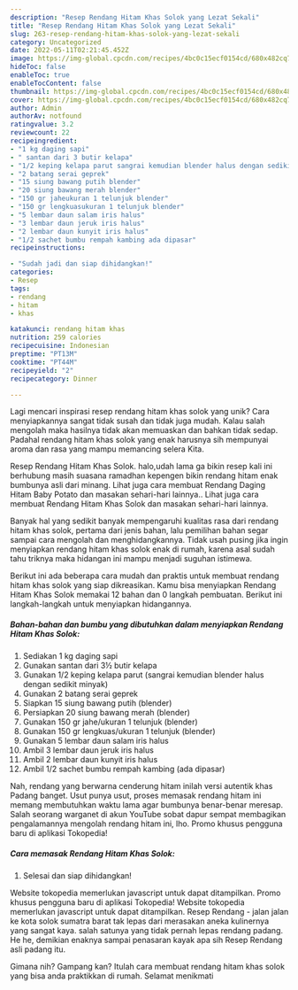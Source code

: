 ```yaml
---
description: "Resep Rendang Hitam Khas Solok yang Lezat Sekali"
title: "Resep Rendang Hitam Khas Solok yang Lezat Sekali"
slug: 263-resep-rendang-hitam-khas-solok-yang-lezat-sekali
category: Uncategorized
date: 2022-05-11T02:21:45.452Z
image: https://img-global.cpcdn.com/recipes/4bc0c15ecf0154cd/680x482cq70/rendang-hitam-khas-solok-foto-resep-utama.jpg
hideToc: false
enableToc: true
enableTocContent: false
thumbnail: https://img-global.cpcdn.com/recipes/4bc0c15ecf0154cd/680x482cq70/rendang-hitam-khas-solok-foto-resep-utama.jpg
cover: https://img-global.cpcdn.com/recipes/4bc0c15ecf0154cd/680x482cq70/rendang-hitam-khas-solok-foto-resep-utama.jpg
author: Admin
authorAv: notfound
ratingvalue: 3.2
reviewcount: 22
recipeingredient:
- "1 kg daging sapi"
- " santan dari 3 butir kelapa"
- "1/2 keping kelapa parut sangrai kemudian blender halus dengan sedikit minyak"
- "2 batang serai geprek"
- "15 siung bawang putih blender"
- "20 siung bawang merah blender"
- "150 gr jaheukuran 1 telunjuk blender"
- "150 gr lengkuasukuran 1 telunjuk blender"
- "5 lembar daun salam iris halus"
- "3 lembar daun jeruk iris halus"
- "2 lembar daun kunyit iris halus"
- "1/2 sachet bumbu rempah kambing ada dipasar"
recipeinstructions:

- "Sudah jadi dan siap dihidangkan!"
categories:
- Resep
tags:
- rendang
- hitam
- khas

katakunci: rendang hitam khas 
nutrition: 259 calories
recipecuisine: Indonesian
preptime: "PT13M"
cooktime: "PT44M"
recipeyield: "2"
recipecategory: Dinner

---
```





Lagi mencari inspirasi resep rendang hitam khas solok yang unik? Cara menyiapkannya sangat tidak susah dan tidak juga mudah. Kalau salah mengolah maka hasilnya tidak akan memuaskan dan bahkan tidak sedap. Padahal rendang hitam khas solok yang enak harusnya sih mempunyai aroma dan rasa yang mampu memancing selera Kita.





Resep Rendang Hitam Khas Solok. halo,udah lama ga bikin resep kali ini berhubung masih suasana ramadhan kepengen bikin rendang hitam enak bumbunya asli dari minang. Lihat juga cara membuat Rendang Daging Hitam Baby Potato dan masakan sehari-hari lainnya.. Lihat juga cara membuat Rendang Hitam Khas Solok dan masakan sehari-hari lainnya.

Banyak hal yang sedikit banyak mempengaruhi kualitas rasa dari rendang hitam khas solok, pertama dari jenis bahan, lalu pemilihan bahan segar sampai cara mengolah dan menghidangkannya. Tidak usah pusing jika ingin menyiapkan rendang hitam khas solok enak di rumah, karena asal sudah tahu triknya maka hidangan ini mampu menjadi suguhan istimewa.






Berikut ini ada beberapa cara mudah dan praktis untuk membuat rendang hitam khas solok yang siap dikreasikan. Kamu bisa menyiapkan Rendang Hitam Khas Solok memakai 12 bahan dan 0 langkah pembuatan. Berikut ini langkah-langkah untuk menyiapkan hidangannya.

<!--inarticleads1-->

##### Bahan-bahan dan bumbu yang dibutuhkan dalam menyiapkan Rendang Hitam Khas Solok:

1. Sediakan 1 kg daging sapi
1. Gunakan  santan dari 3½ butir kelapa
1. Gunakan 1/2 keping kelapa parut (sangrai kemudian blender halus dengan sedikit minyak)
1. Gunakan 2 batang serai geprek
1. Siapkan 15 siung bawang putih (blender)
1. Persiapkan 20 siung bawang merah (blender)
1. Gunakan 150 gr jahe/ukuran 1 telunjuk (blender)
1. Gunakan 150 gr lengkuas/ukuran 1 telunjuk (blender)
1. Gunakan 5 lembar daun salam iris halus
1. Ambil 3 lembar daun jeruk iris halus
1. Ambil 2 lembar daun kunyit iris halus
1. Ambil 1/2 sachet bumbu rempah kambing (ada dipasar)


Nah, rendang yang berwarna cenderung hitam inilah versi autentik khas Padang banget. Usut punya usut, proses memasak rendang hitam ini memang membutuhkan waktu lama agar bumbunya benar-benar meresap. Salah seorang warganet di akun YouTube sobat dapur sempat membagikan pengalamannya mengolah rendang hitam ini, lho. Promo khusus pengguna baru di aplikasi Tokopedia! 

<!--inarticleads2-->

##### Cara memasak Rendang Hitam Khas Solok:


1. Selesai dan siap dihidangkan!

Website tokopedia memerlukan javascript untuk dapat ditampilkan. Promo khusus pengguna baru di aplikasi Tokopedia! Website tokopedia memerlukan javascript untuk dapat ditampilkan. Resep Rendang - jalan jalan ke kota solok sumatra barat tak lepas dari merasakan aneka kulinernya yang sangat kaya. salah satunya yang tidak pernah lepas rendang padang. He he, demikian enaknya sampai penasaran kayak apa sih Resep Rendang asli padang itu. 

Gimana nih? Gampang kan? Itulah cara membuat rendang hitam khas solok yang bisa anda praktikkan di rumah. Selamat menikmati
